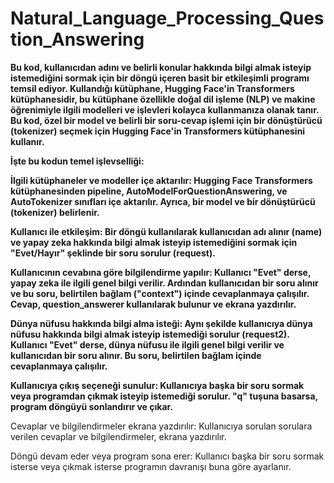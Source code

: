 # Natural_Language_Processing_Question_Answering

**Bu kod, kullanıcıdan adını ve belirli konular hakkında bilgi almak isteyip istemediğini sormak için bir döngü içeren basit bir etkileşimli programı temsil ediyor. Kullandığı kütüphane, Hugging Face'in Transformers kütüphanesidir, bu kütüphane özellikle doğal dil işleme (NLP) ve makine öğrenimiyle ilgili modelleri ve işlevleri kolayca kullanmanıza olanak tanır. Bu kod, özel bir model ve belirli bir soru-cevap işlemi için bir dönüştürücü (tokenizer) seçmek için Hugging Face'in Transformers kütüphanesini kullanır.**

**İşte bu kodun temel işlevselliği:**

**İlgili kütüphaneler ve modeller içe aktarılır: Hugging Face Transformers kütüphanesinden pipeline, AutoModelForQuestionAnswering, ve AutoTokenizer sınıfları içe aktarılır. Ayrıca, bir model ve bir dönüştürücü (tokenizer) belirlenir.**

**Kullanıcı ile etkileşim: Bir döngü kullanılarak kullanıcıdan adı alınır (name) ve yapay zeka hakkında bilgi almak isteyip istemediğini sormak için "Evet/Hayır" şeklinde bir soru sorulur (request).**

**Kullanıcının cevabına göre bilgilendirme yapılır: Kullanıcı "Evet" derse, yapay zeka ile ilgili genel bilgi verilir. Ardından kullanıcıdan bir soru alınır ve bu soru, belirtilen bağlam ("context") içinde cevaplanmaya çalışılır. Cevap, question_answerer kullanılarak bulunur ve ekrana yazdırılır.**

**Dünya nüfusu hakkında bilgi alma isteği: Aynı şekilde kullanıcıya dünya nüfusu hakkında bilgi almak isteyip istemediği sorulur (request2). Kullanıcı "Evet" derse, dünya nüfusu ile ilgili genel bilgi verilir ve kullanıcıdan bir soru alınır. Bu soru, belirtilen bağlam içinde cevaplanmaya çalışılır.**

**Kullanıcıya çıkış seçeneği sunulur: Kullanıcıya başka bir soru sormak veya programdan çıkmak isteyip istemediği sorulur. "q" tuşuna basarsa, program döngüyü sonlandırır ve çıkar.**

Cevaplar ve bilgilendirmeler ekrana yazdırılır: Kullanıcıya sorulan sorulara verilen cevaplar ve bilgilendirmeler, ekrana yazdırılır.

Döngü devam eder veya program sona erer: Kullanıcı başka bir soru sormak isterse veya çıkmak isterse programın davranışı buna göre ayarlanır.
